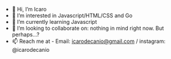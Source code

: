 - 👋 Hi, I’m Icaro
- 👀 I’m interested in Javascript/HTML/CSS and Go
- 🌱 I’m currently learning Javascript
- 💞️ I’m looking to collaborate on: nothing in mind right now. But perhaps...?
- 📫 Reach me at - Email: icarodecanio@gmail.com / instagram: @icarodecanio
